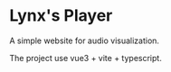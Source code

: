 # Lynx's Player

A simple website for audio visualization.

The project use vue3 + vite + typescript.
